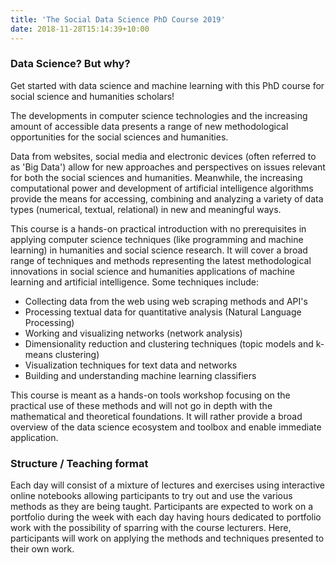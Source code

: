 ```yaml
---
title: 'The Social Data Science PhD Course 2019'
date: 2018-11-28T15:14:39+10:00
---
```


### Data Science? But why?
Get started with data science and machine learning with this PhD course for social science and humanities scholars!

The developments in computer science technologies and the increasing amount of accessible data presents a range of new methodological opportunities for the social sciences and humanities.

Data from websites, social media and electronic devices (often referred to as 'Big Data') allow for new approaches and perspectives on issues relevant for both the social sciences and humanities. Meanwhile, the increasing computational power and development of artificial intelligence algorithms provide the means for accessing, combining and analyzing a variety of data types (numerical, textual, relational) in new and meaningful ways.

This course is a hands-on practical introduction with no prerequisites in applying computer science techniques (like programming and machine learning) in humanities and social science research. It will cover a broad range of techniques and methods representing the latest methodological innovations in social science and humanities applications of machine learning and artificial intelligence.
Some techniques include:

- Collecting data from the web using web scraping methods and API's
- Processing textual data for quantitative analysis (Natural Language Processing)
- Working and visualizing networks (network analysis)
- Dimensionality reduction and clustering techniques (topic models and k-means clustering)
- Visualization techniques for text data and networks
- Building and understanding machine learning classifiers

This course is meant as a hands-on tools workshop focusing on the practical use of these methods and will not go in depth with the mathematical and theoretical foundations. It will rather provide a broad overview of the data science ecosystem and toolbox and enable immediate application.

### Structure / Teaching format
Each day will consist of a mixture of lectures and exercises using interactive online notebooks allowing participants to try out and use the various methods as they are being taught. Participants are expected to work on a portfolio during the week with each day having hours dedicated to portfolio work with the possibility of sparring with the course lecturers. Here, participants will work on applying the methods and techniques presented to their own work.